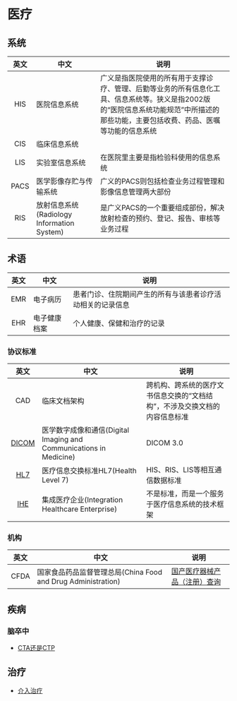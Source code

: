 # 医疗

## 系统
| 英文 | 中文 | 说明 |
| :-: | - | - |
| HIS | 医院信息系统 | 广义是指医院使用的所有用于支撑诊疗、管理、后勤等业务的所有信息化工具、信息系统等。狭义是指2002版的“医院信息系统功能规范”中所描述的那些功能，主要包括收费、药品、医嘱等功能的信息系统 |
| CIS | 临床信息系统 |  |
| LIS | 实验室信息系统 | 在医院里主要是指检验科使用的信息系统 |
| PACS | 医学影像存贮与传输系统 | 广义的PACS则包括检查业务过程管理和影像信息管理两大部份 |
| RIS | 放射信息系统(Radiology Information System) | 是广义PACS的一个重要组成部份，解决放射检查的预约、登记、报告、审核等业务过程 |

## 术语
| 英文 | 中文 | 说明 |
| :-: | - | - |
| EMR | 电子病历 | 患者门诊、住院期间产生的所有与该患者诊疗活动相关的记录信息 |
| EHR | 电子健康档案 | 个人健康、保健和治疗的记录 |

### 协议标准
| 英文 | 中文 | 说明 |
| :-: | - | - |
| CAD | 临床文档架构 | 跨机构、跨系统的医疗文书信息交换的“文档结构”，不涉及交换文档的内容信息标准 |
| [DICOM](https://baike.baidu.com/item/DICOM/2171358) | 医学数字成像和通信(Digital Imaging and Communications in Medicine) | DICOM 3.0 |
| [HL7](https://baike.baidu.com/item/%E5%8C%BB%E7%96%97%E4%BF%A1%E6%81%AF%E4%BA%A4%E6%8D%A2%E6%A0%87%E5%87%86HL7/7472088) | 医疗信息交换标准HL7(Health Level 7) | HIS、RIS、LIS等相互通信数据标准 |
| [IHE](https://baike.baidu.com/item/IHE-C/5168190) | 集成医疗企业(Integration Healthcare Enterprise) | 不是标准，而是一个服务于医疗信息系统的技术框架 |

### 机构
| 英文 | 中文 | 说明 |
| :-: | - | - |
| CFDA | 国家食品药品监督管理总局(China Food and Drug Administration) | [国产医疗器械产品（注册）查询](https://www.nmpa.gov.cn/datasearch/home-index.html#category=ylqx) |

## 疾病
### 脑卒中
* [CTA还是CTP](http://med.china.com.cn/content/pid/286902/tid/1026)

## 治疗
* [介入治疗](https://zhuanlan.zhihu.com/p/38073368)
